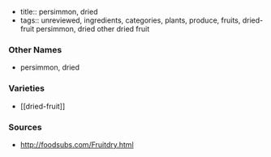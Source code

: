 - title:: persimmon, dried
- tags:: unreviewed, ingredients, categories, plants, produce, fruits, dried-fruit
persimmon, dried other dried fruit

### Other Names

* persimmon, dried

### Varieties

* [[dried-fruit]]

### Sources
* http://foodsubs.com/Fruitdry.html
